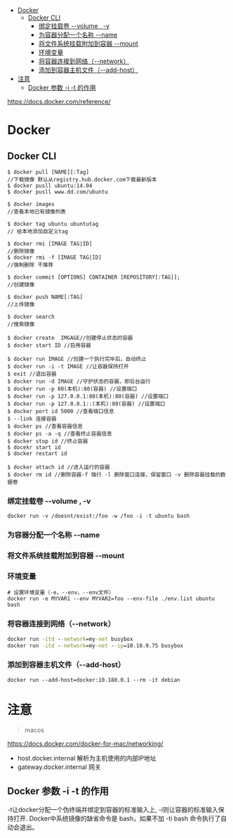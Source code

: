 <!-- TOC -->

- [Docker](#docker)
  - [Docker CLI](#docker-cli)
    - [绑定挂载卷 --volume , -v](#绑定挂载卷---volume---v)
    - [为容器分配一个名称 --name](#为容器分配一个名称---name)
    - [将文件系统挂载附加到容器 --mount](#将文件系统挂载附加到容器---mount)
    - [环境变量](#环境变量)
    - [将容器连接到网络（--network）](#将容器连接到网络--network)
    - [添加到容器主机文件（--add-host）](#添加到容器主机文件--add-host)
- [注意](#注意)
  - [Docker 参数 -i -t 的作用](#docker-参数--i--t-的作用)

<!-- /TOC -->

https://docs.docker.com/reference/

# Docker

## Docker CLI


```
$ docker pull [NAME][:Tag]
//下载镜像 默认从registry.hub.docker.com下载最新版本
$ docker pusll ubuntu:14.04
$ docker pusll www.dd.com/ubuntu
```

```
$ docker images
//查看本地已有镜像列表
```

```
$ docker tag ubuntu ubuntutag
// 给本地添加自定义tag
```

```
$ docker rmi [IMAGE TAG|ID]
//删除镜像
$ docker rmi -f [IMAGE TAG|ID]
//强制删除 不推荐
```

```
$ docker commit [OPTIONS] CONTAINER [REPOSITORY[:TAG]];
//创建镜像
```

```
$ docker push NAME[:TAG]
//上传镜像
```

```
$ docker search 
//搜索镜像
```

```
$ docker create  IMGAGE//创建停止状态的容器
$ docker start ID //启用容器
```


```
$ docker run IMAGE //创建一个执行完毕后，自动终止
$ docker run -i -t IMAGE //让容器保持打开
$ exit //退出容器
$ docker run -d IMAGE //守护状态的容器，即后台运行
$ docker run -p 80(本机):80(容器) //设置端口
$ docker run -p 127.0.0.1:80(本机):80(容器) //设置端口
$ docker run -p 127.0.0.1::(本机):80(容器) //设置端口
$ docker port id 5000 //查看端口信息
$ --link 连接容器
$ docker ps //查看容器信息
$ docker ps -a -q //查看终止容器信息
$ docker stop id //终止容器
$ docekr start id
$ docker restart id

$ docker attach id //进入运行的容器
$ docker rm id //删除容器-f 强行 -l 删除窗口连接，保留窗口 -v 删除容器挂载的数据卷
```

### 绑定挂载卷 --volume , -v

```
docker run -v /doesnt/exist:/foo -w /foo -i -t ubuntu bash
```

### 为容器分配一个名称 --name



### 将文件系统挂载附加到容器 --mount



### 环境变量

```
# 设置环境变量（-e，--env，--env文件）
docker run -e MYVAR1 --env MYVAR2=foo --env-file ./env.list ubuntu bash
```

### 将容器连接到网络（--network）

```cmd
docker run -itd --network=my-net busybox
docker run -itd --network=my-net --ip=10.10.9.75 busybox
```

### 添加到容器主机文件（--add-host）

```
docker run --add-host=docker:10.180.0.1 --rm -it debian
```

# 注意

> macos

https://docs.docker.com/docker-for-mac/networking/

* host.docker.internal 解析为主机使用的内部IP地址
* gateway.docker.internal 网关

## Docker 参数 -i -t 的作用

-t让docker分配一个伪终端并绑定到容器的标准输入上, -i则让容器的标准输入保持打开.
Docker中系统镜像的缺省命令是 bash，如果不加 -ti bash 命令执行了自动会退出。